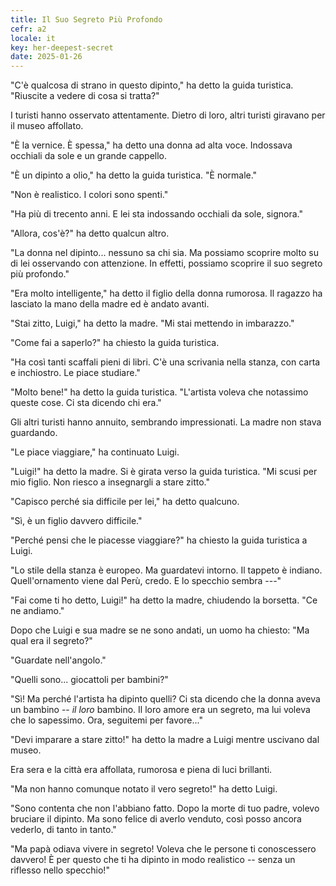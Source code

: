 ```yaml
---
title: Il Suo Segreto Più Profondo
cefr: a2
locale: it
key: her-deepest-secret
date: 2025-01-26
---
```


"C'è qualcosa di strano in questo dipinto," ha detto la guida turistica. "Riuscite a vedere di cosa si tratta?"

I turisti hanno osservato attentamente. Dietro di loro, altri turisti giravano per il museo affollato.

"È la vernice. È spessa," ha detto una donna ad alta voce. Indossava occhiali da sole e un grande cappello.

"È un dipinto a olio," ha detto la guida turistica. "È normale."

"Non è realistico. I colori sono spenti."

"Ha più di trecento anni. E lei sta indossando occhiali da sole, signora."

"Allora, cos'è?" ha detto qualcun altro.

"La donna nel dipinto... nessuno sa chi sia. Ma possiamo scoprire molto su di lei osservando con attenzione. In effetti, possiamo scoprire il suo segreto più profondo."

"Era molto intelligente," ha detto il figlio della donna rumorosa. Il ragazzo ha lasciato la mano della madre ed è andato avanti.

"Stai zitto, Luigi," ha detto la madre. "Mi stai mettendo in imbarazzo."

"Come fai a saperlo?" ha chiesto la guida turistica.

"Ha così tanti scaffali pieni di libri. C'è una scrivania nella stanza, con carta e inchiostro. Le piace studiare."

"Molto bene!" ha detto la guida turistica. "L'artista voleva che notassimo queste cose. Ci sta dicendo chi era."

Gli altri turisti hanno annuito, sembrando impressionati. La madre non stava guardando.

"Le piace viaggiare," ha continuato Luigi.

"Luigi!" ha detto la madre. Si è girata verso la guida turistica. "Mi scusi per mio figlio. Non riesco a insegnargli a stare zitto."

"Capisco perché sia difficile per lei," ha detto qualcuno.

"Sì, è un figlio davvero difficile."

"Perché pensi che le piacesse viaggiare?" ha chiesto la guida turistica a Luigi.

"Lo stile della stanza è europeo. Ma guardatevi intorno. Il tappeto è indiano. Quell'ornamento viene dal Perù, credo. E lo specchio sembra ---"

"Fai come ti ho detto, Luigi!" ha detto la madre, chiudendo la borsetta. "Ce ne andiamo."

Dopo che Luigi e sua madre se ne sono andati, un uomo ha chiesto: "Ma qual era il segreto?"

"Guardate nell'angolo."

"Quelli sono... giocattoli per bambini?"

"Sì! Ma perché l'artista ha dipinto quelli? Ci sta dicendo che la donna aveva un bambino -- *il loro* bambino. Il loro amore era un segreto, ma lui voleva che lo sapessimo. Ora, seguitemi per favore..."

"Devi imparare a stare zitto!" ha detto la madre a Luigi mentre uscivano dal museo.

Era sera e la città era affollata, rumorosa e piena di luci brillanti.

"Ma non hanno comunque notato il vero segreto!" ha detto Luigi.

"Sono contenta che non l'abbiano fatto. Dopo la morte di tuo padre, volevo bruciare il dipinto. Ma sono felice di averlo venduto, così posso ancora vederlo, di tanto in tanto."

"Ma papà odiava vivere in segreto! Voleva che le persone ti conoscessero davvero! È per questo che ti ha dipinto in modo realistico -- senza un riflesso nello specchio!"